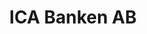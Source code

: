 ---
title: ICA Banken AB
role: IT Consultant
employer: /employment/09-qbranch-stockholm-ab
location: Sundbyberg, Sweden
start_date: 2006-03-01
end_date: 2006-03-01
skills:
 - SQL Server
 - T-SQL
 - VBScript
 - XML
 - XSLT
 - WMI
summary:
 - Quality analysis of database design. 
 - Trouble shooting and optimization of SQL scripts for data import/export and database maintenance. 
 - VBScript for SQL Server inventory using WMI. 
---